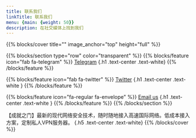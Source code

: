 ```yaml
---
title: 联系我们
linkTitle: 联系我们
menu: {main: {weight: 50}}
description: 在社交媒体上找到我们
---
```


{{% blocks/cover title="" image_anchor="top" height="full" %}}

{{% blocks/section type="row" color="transparent" %}}
{{% blocks/feature icon="fab fa-telegram" %}}
[Telegram](https://t.me/top33way)
{.h1 .text-center .text-white}
{{% /blocks/feature %}}


{{% blocks/feature icon="fab fa-twitter" %}}
[Twitter](https://x.com/33waytop)
{.h1 .text-center .text-white }
{{% /blocks/feature %}}


{{% blocks/feature icon="fa-regular fa-envelope" %}}
[Email us](mailto:top33way@gmail.com)
{.h1 .text-center .text-white }
{{% /blocks/feature %}}
{{% /blocks/section %}}


【成就之门】最新的现代网络安全技术，随时随地接入高速国际网络。低成本接入方案，定制私人VPN服务器。
{.h5 .text-center .text-white}
{{% /blocks/cover %}}

